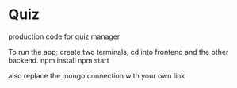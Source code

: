 # Quiz
production code for quiz manager

To run the app;
create two terminals, cd into frontend and the other backend. 
npm install
npm start

also replace the mongo connection with your own link